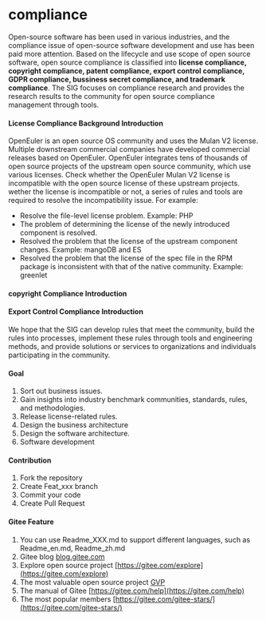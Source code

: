 # compliance

Open-source software has been used in various industries, and the compliance issue of open-source software development and use has been paid more attention. Based on the lifecycle and use scope of open source software, open source compliance is classified into **license compliance, copyright compliance, patent compliance, export control compliance, GDPR compliance, bussiness secret compliance, and trademark compliance**. The SIG focuses on compliance research and provides the research results to the community for open source compliance management through tools.

#### License Compliance Background Introduction


OpenEuler is an open source OS community and uses the Mulan V2 license. Multiple downstream commercial companies have developed commercial releases based on OpenEuler. OpenEuler integrates tens of thousands of open source projects of the upstream open source community, which use various licenses. Check whether the OpenEuler Mulan V2 license  is incompatible with the open source license of these upstream projects. wether the license is incompatible or not, a series of rules and tools are required to resolve the incompatibility issue. For example:

- Resolve the file-level license problem. Example: PHP
- The problem of determining the license of the newly introduced component is resolved.
- Resolved the problem that the license of the upstream component changes. Example: mangoDB and ES
- Resolved the problem that the license of the spec file in the RPM package is inconsistent with that of the native community. Example: greenlet


#### copyright Compliance Introduction

#### Export Control Compliance Introduction


We hope that the SIG can develop rules that meet the community, build the rules into processes, implement these rules through tools and engineering methods, and provide solutions or services to organizations and individuals participating in the community.



#### Goal
1. Sort out business issues.
2. Gain insights into industry benchmark communities, standards, rules, and methodologies.
3. Release license-related rules.
4. Design the business architecture
5. Design the software architecture.
6. Software development

#### Contribution

1.  Fork the repository
2.  Create Feat_xxx branch
3.  Commit your code
4.  Create Pull Request


#### Gitee Feature

1.  You can use Readme\_XXX.md to support different languages, such as Readme\_en.md, Readme\_zh.md
2.  Gitee blog [blog.gitee.com](https://blog.gitee.com)
3.  Explore open source project [https://gitee.com/explore](https://gitee.com/explore)
4.  The most valuable open source project [GVP](https://gitee.com/gvp)
5.  The manual of Gitee [https://gitee.com/help](https://gitee.com/help)
6.  The most popular members  [https://gitee.com/gitee-stars/](https://gitee.com/gitee-stars/)
